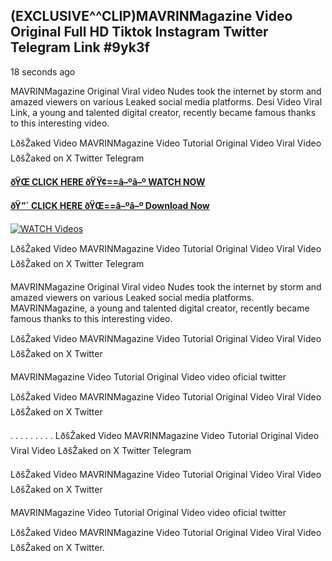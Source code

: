 ## (EXCLUSIVE^^CLIP)MAVRINMagazine Video Original Full HD Tiktok Instagram Twitter Telegram Link #9yk3f

18 seconds ago

MAVRINMagazine Original Viral video Nudes took the internet by storm and amazed viewers on various Leaked social media platforms. Desi Video Viral Link, a young and talented digital creator, recently became famous thanks to this interesting video.

LðšŽaked Video MAVRINMagazine Video Tutorial Original Video Viral Video LðšŽaked on X Twitter Telegram

**[ðŸŒ CLICK HERE ðŸŸ¢==â–ºâ–º WATCH NOW](https://clips-mediaa.blogspot.com/2025/02/video-viral-download.html)**

**[ðŸ”´ CLICK HERE ðŸŒ==â–ºâ–º Download Now](https://clips-mediaa.blogspot.com/2025/02/video-viral-download.html)**

[![WATCH Videos](https://i.imgur.com/dJHk4Zq.gif)](https://clips-mediaa.blogspot.com/2025/02/video-viral-download.html)

LðšŽaked Video MAVRINMagazine Video Tutorial Original Video Viral Video LðšŽaked on X Twitter Telegram

MAVRINMagazine Original Viral video Nudes took the internet by storm and amazed viewers on various Leaked social media platforms. MAVRINMagazine, a young and talented digital creator, recently became famous thanks to this interesting video.

LðšŽaked Video MAVRINMagazine Video Tutorial Original Video Viral Video LðšŽaked on X Twitter

MAVRINMagazine Video Tutorial Original Video video oficial twitter

LðšŽaked Video MAVRINMagazine Video Tutorial Original Video Viral Video LðšŽaked on X Twitter

. . . . . . . . . LðšŽaked Video MAVRINMagazine Video Tutorial Original Video Viral Video LðšŽaked on X Twitter Telegram

LðšŽaked Video MAVRINMagazine Video Tutorial Original Video Viral Video LðšŽaked on X Twitter

MAVRINMagazine Video Tutorial Original Video video oficial twitter

LðšŽaked Video MAVRINMagazine Video Tutorial Original Video Viral Video LðšŽaked on X Twitter.